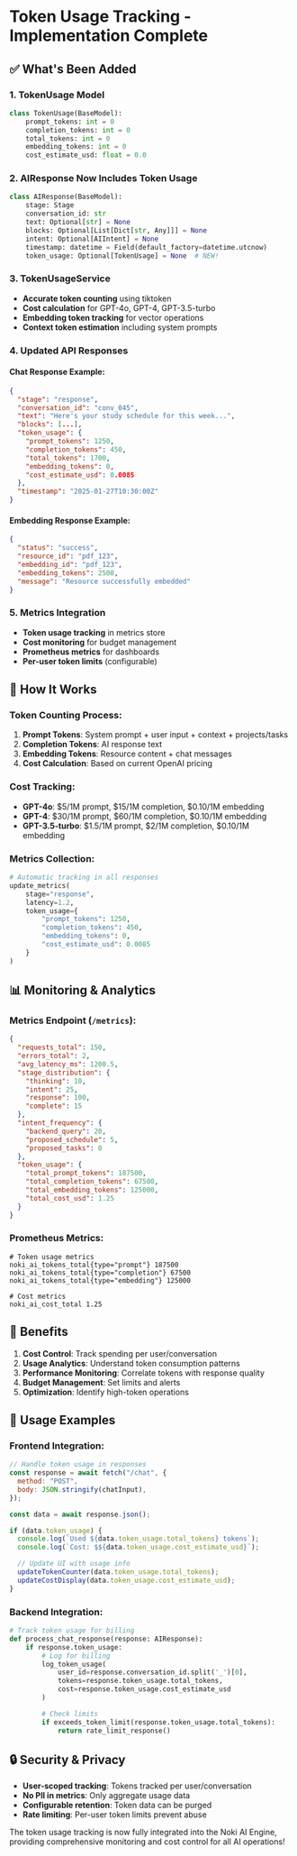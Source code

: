 # Token Usage Tracking - Implementation Complete

## ✅ What's Been Added

### 1. **TokenUsage Model**

```python
class TokenUsage(BaseModel):
    prompt_tokens: int = 0
    completion_tokens: int = 0
    total_tokens: int = 0
    embedding_tokens: int = 0
    cost_estimate_usd: float = 0.0
```

### 2. **AIResponse Now Includes Token Usage**

```python
class AIResponse(BaseModel):
    stage: Stage
    conversation_id: str
    text: Optional[str] = None
    blocks: Optional[List[Dict[str, Any]]] = None
    intent: Optional[AIIntent] = None
    timestamp: datetime = Field(default_factory=datetime.utcnow)
    token_usage: Optional[TokenUsage] = None  # NEW!
```

### 3. **TokenUsageService**

- **Accurate token counting** using tiktoken
- **Cost calculation** for GPT-4o, GPT-4, GPT-3.5-turbo
- **Embedding token tracking** for vector operations
- **Context token estimation** including system prompts

### 4. **Updated API Responses**

#### Chat Response Example:

```json
{
  "stage": "response",
  "conversation_id": "conv_045",
  "text": "Here's your study schedule for this week...",
  "blocks": [...],
  "token_usage": {
    "prompt_tokens": 1250,
    "completion_tokens": 450,
    "total_tokens": 1700,
    "embedding_tokens": 0,
    "cost_estimate_usd": 0.0085
  },
  "timestamp": "2025-01-27T10:30:00Z"
}
```

#### Embedding Response Example:

```json
{
  "status": "success",
  "resource_id": "pdf_123",
  "embedding_id": "pdf_123",
  "embedding_tokens": 2500,
  "message": "Resource successfully embedded"
}
```

### 5. **Metrics Integration**

- **Token usage tracking** in metrics store
- **Cost monitoring** for budget management
- **Prometheus metrics** for dashboards
- **Per-user token limits** (configurable)

## 🔧 How It Works

### Token Counting Process:

1. **Prompt Tokens**: System prompt + user input + context + projects/tasks
2. **Completion Tokens**: AI response text
3. **Embedding Tokens**: Resource content + chat messages
4. **Cost Calculation**: Based on current OpenAI pricing

### Cost Tracking:

- **GPT-4o**: $5/1M prompt, $15/1M completion, $0.10/1M embedding
- **GPT-4**: $30/1M prompt, $60/1M completion, $0.10/1M embedding
- **GPT-3.5-turbo**: $1.5/1M prompt, $2/1M completion, $0.10/1M embedding

### Metrics Collection:

```python
# Automatic tracking in all responses
update_metrics(
    stage="response",
    latency=1.2,
    token_usage={
        "prompt_tokens": 1250,
        "completion_tokens": 450,
        "embedding_tokens": 0,
        "cost_estimate_usd": 0.0085
    }
)
```

## 📊 Monitoring & Analytics

### Metrics Endpoint (`/metrics`):

```json
{
  "requests_total": 150,
  "errors_total": 2,
  "avg_latency_ms": 1200.5,
  "stage_distribution": {
    "thinking": 10,
    "intent": 25,
    "response": 100,
    "complete": 15
  },
  "intent_frequency": {
    "backend_query": 20,
    "proposed_schedule": 5,
    "proposed_tasks": 0
  },
  "token_usage": {
    "total_prompt_tokens": 187500,
    "total_completion_tokens": 67500,
    "total_embedding_tokens": 125000,
    "total_cost_usd": 1.25
  }
}
```

### Prometheus Metrics:

```
# Token usage metrics
noki_ai_tokens_total{type="prompt"} 187500
noki_ai_tokens_total{type="completion"} 67500
noki_ai_tokens_total{type="embedding"} 125000

# Cost metrics
noki_ai_cost_total 1.25
```

## 🎯 Benefits

1. **Cost Control**: Track spending per user/conversation
2. **Usage Analytics**: Understand token consumption patterns
3. **Performance Monitoring**: Correlate tokens with response quality
4. **Budget Management**: Set limits and alerts
5. **Optimization**: Identify high-token operations

## 🚀 Usage Examples

### Frontend Integration:

```javascript
// Handle token usage in responses
const response = await fetch("/chat", {
  method: "POST",
  body: JSON.stringify(chatInput),
});

const data = await response.json();

if (data.token_usage) {
  console.log(`Used ${data.token_usage.total_tokens} tokens`);
  console.log(`Cost: $${data.token_usage.cost_estimate_usd}`);

  // Update UI with usage info
  updateTokenCounter(data.token_usage.total_tokens);
  updateCostDisplay(data.token_usage.cost_estimate_usd);
}
```

### Backend Integration:

```python
# Track token usage for billing
def process_chat_response(response: AIResponse):
    if response.token_usage:
        # Log for billing
        log_token_usage(
            user_id=response.conversation_id.split('_')[0],
            tokens=response.token_usage.total_tokens,
            cost=response.token_usage.cost_estimate_usd
        )

        # Check limits
        if exceeds_token_limit(response.token_usage.total_tokens):
            return rate_limit_response()
```

## 🔒 Security & Privacy

- **User-scoped tracking**: Tokens tracked per user/conversation
- **No PII in metrics**: Only aggregate usage data
- **Configurable retention**: Token data can be purged
- **Rate limiting**: Per-user token limits prevent abuse

The token usage tracking is now fully integrated into the Noki AI Engine, providing comprehensive monitoring and cost control for all AI operations!
